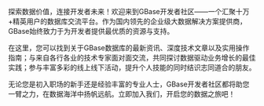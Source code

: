 探索数据价值，连接开发者未来！欢迎来到GBase开发者社区——一个汇聚十万+精英用户的数据库交流平台。作为国内领先的企业级大数据解决方案提供商，GBase始终致力于为开发者提供最优质的资源与支持。

在这里，您可以找到关于GBase数据库的最新资讯、深度技术文章以及实用操作指南；与来自各行各业的技术专家面对面交流，共同探讨数据驱动业务增长的最佳实践；参与丰富多彩的线上线下活动，提升个人技能的同时结识志同道合的朋友。

无论您是初入职场的新手还是经验丰富的专业人士，GBase开发者社区都将助您一臂之力，在数据海洋中扬帆远航。立即加入我们，开启您的数据之旅吧！